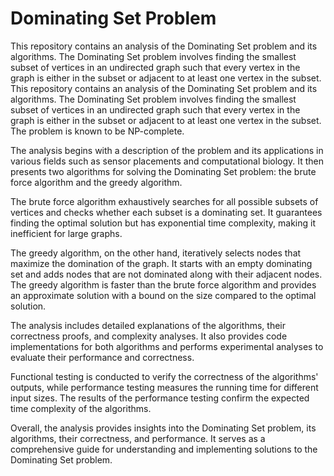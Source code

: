 # Dominating Set Problem
This repository contains an analysis of the Dominating Set problem and its algorithms. The Dominating Set problem involves finding the smallest subset of vertices in an undirected graph such that every vertex in the graph is either in the subset or adjacent to at least one vertex in the subset.
This repository contains an analysis of the Dominating Set problem and its algorithms. The Dominating Set problem involves finding the smallest subset of vertices in an undirected graph such that every vertex in the graph is either in the subset or adjacent to at least one vertex in the subset. The problem is known to be NP-complete.

The analysis begins with a description of the problem and its applications in various fields such as sensor placements and computational biology. It then presents two algorithms for solving the Dominating Set problem: the brute force algorithm and the greedy algorithm.

The brute force algorithm exhaustively searches for all possible subsets of vertices and checks whether each subset is a dominating set. It guarantees finding the optimal solution but has exponential time complexity, making it inefficient for large graphs.

The greedy algorithm, on the other hand, iteratively selects nodes that maximize the domination of the graph. It starts with an empty dominating set and adds nodes that are not dominated along with their adjacent nodes. The greedy algorithm is faster than the brute force algorithm and provides an approximate solution with a bound on the size compared to the optimal solution.

The analysis includes detailed explanations of the algorithms, their correctness proofs, and complexity analyses. It also provides code implementations for both algorithms and performs experimental analyses to evaluate their performance and correctness.

Functional testing is conducted to verify the correctness of the algorithms' outputs, while performance testing measures the running time for different input sizes. The results of the performance testing confirm the expected time complexity of the algorithms.

Overall, the analysis provides insights into the Dominating Set problem, its algorithms, their correctness, and performance. It serves as a comprehensive guide for understanding and implementing solutions to the Dominating Set problem.

